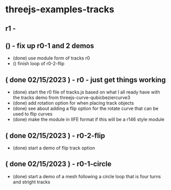 # threejs-examples-tracks

## r1 - 

## () - fix up r0-1 and 2 demos
* (done) use module form of tracks r0
* () finish loop of r0-2-flip

## ( done 02/15/2023 ) - r0 - just get things working
* (done) start the r0 file of tracks.js based on what I all ready have with the tracks demo from threejs-curve-qubicbeziercurve3
* (done) add rotation option for when placing track objects
* (done) see about adding a flip option for the rotate curve that can be used to flip curves
* (done) make the module in IIFE format if this will be a r146 style module

## ( done 02/15/2023 ) - r0-2-flip
* (done) start a demo of flip track option

## ( done 02/15/2023 ) - r0-1-circle
* (done) start a demo of a mesh following a circle loop that is four turns and stright tracks
